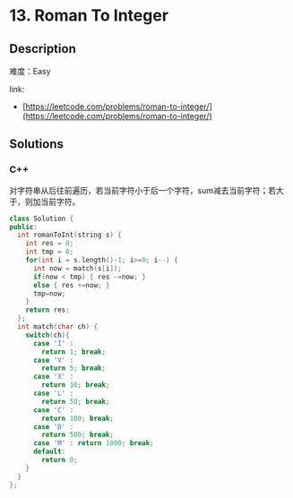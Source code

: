 # 13. Roman To Integer

## Description

难度：Easy

link:
- [https://leetcode.com/problems/roman-to-integer/](https://leetcode.com/problems/roman-to-integer/)

## Solutions

### C++

对字符串从后往前遍历，若当前字符小于后一个字符，sum减去当前字符；若大于，则加当前字符。

```c++
class Solution {
public:
  int romanToInt(string s) {
    int res = 0;
    int tmp = 0;
    for(int i = s.length()-1; i>=0; i--) {
      int now = match(s[i]);
      if(now < tmp) { res -=now; } 
      else { res +=now; } 
      tmp=now; 
    } 
    return res; 
  };
  int match(char ch) { 
    switch(ch){ 
      case 'I' :
        return 1; break; 
      case 'V' : 
        return 5; break; 
      case 'X' : 
        return 10; break; 
      case 'L' : 
        return 50; break; 
      case 'C' :
        return 100; break; 
      case 'D' : 
        return 500; break; 
      case 'M' : return 1000; break; 
      default: 
        return 0; 
    } 
  } 
}; 
```